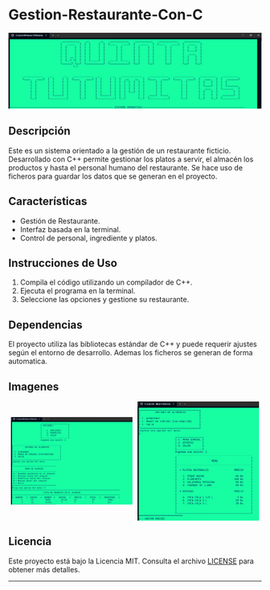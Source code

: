 # Gestion-Restaurante-Con-C

![Logo](Media/logo.png)

## Descripción
Este es un sistema orientado a la gestión de un restaurante ficticio. Desarrollado con C++ permite gestionar los platos a servir, el almacén los productos y hasta el personal humano del restaurante.
Se hace uso de ficheros para guardar los datos que se generan en el proyecto.

## Características
- Gestión de Restaurante.
- Interfaz basada en la terminal.
- Control de personal, ingrediente y platos.

## Instrucciones de Uso
1. Compila el código utilizando un compilador de C++.
2. Ejecuta el programa en la terminal.
3. Seleccione las opciones y gestione su restaurante.

## Dependencias
El proyecto utiliza las bibliotecas estándar de C++ y puede requerir ajustes según el entorno de desarrollo. Ademas los ficheros se generan de forma automatica.

## Imagenes
<div style="display: flex; justify-content: space-around; align-items: center;">
    <img src="Media/1.png" alt="Productos" style="width: 48%;">
    <img src="Media/2.png" alt="Platos" style="width: 48%;">
</div>



## Licencia
Este proyecto está bajo la Licencia MIT. Consulta el archivo [LICENSE](LICENSE) para obtener más detalles.

---
